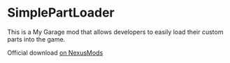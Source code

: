 # SimplePartLoader

This is a My Garage mod that allows developers to easily load their custom parts into the game.

Official download [on NexusMods](https://www.nexusmods.com/mygarage/mods/7)
